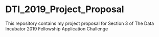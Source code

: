 # DTI_2019_Project_Proposal
This repository contains my project proposal for Section 3 of The Data Incubator 2019 Fellowship Application Challenge
